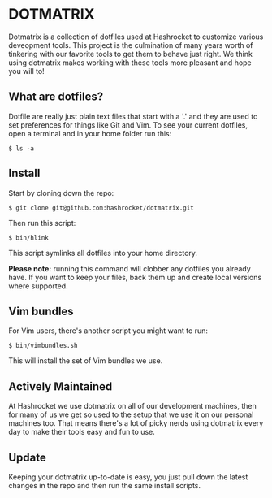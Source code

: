 DOTMATRIX
=========

Dotmatrix is a collection of dotfiles used at Hashrocket to customize various deveopment tools. This project is the culmination of many years worth of tinkering with our favorite tools to get them to behave just right. We think using dotmatrix makes working with these tools more pleasant and hope you will to!

What are dotfiles?
------------------

Dotfile are really just plain text files that start with a '.' and they are used to set preferences for things like Git and Vim. To see your current dotfiles, open a terminal and in your home folder run this:

	$ ls -a


Install
-------

Start by cloning down the repo:

	$ git clone git@github.com:hashrocket/dotmatrix.git

Then run this script:

	$ bin/hlink

This script symlinks all dotfiles into your home directory.

**Please note:** running this command will clobber any dotfiles you already have. If you want to keep your files, back them up and create local versions where supported.

Vim bundles
-----------

For Vim users, there's another script you might want to run:

	$ bin/vimbundles.sh

This will install the set of Vim bundles we use.

Actively Maintained
-------------------

At Hashrocket we use dotmatrix on all of our development machines, then for many of us we get so used to the setup that we use it on our personal machines too. That means there's a lot of picky nerds using dotmatrix every day to make their tools easy and fun to use.

Update
------

Keeping your dotmatrix up-to-date is easy, you just pull down the latest changes in the repo and then run the same install scripts.

